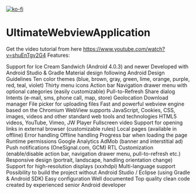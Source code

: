 [![ko-fi](https://ko-fi.com/img/githubbutton_sm.svg)](https://ko-fi.com/E1E8TLH0X)
# UltimateWebviewApplication
Get the video tutorial from here
https://www.youtube.com/watch?v=shuEnTgv2G4 
Features:

Support for Ice Cream Sandwich (Android 4.0.3) and newer
Developed with Android Studio & Gradle
Material design following Android Design Guidelines
Ten color themes (blue, brown, gray, green, lime, orange, purple, red, teal, violet)
Thirty menu icons
Action bar
Navigation drawer menu with optional categories (easily customizable)
Pull-to-Refresh
Share dialog
Intents (e-mail, sms, phone call, map, store)
Geolocation
Download manager
File picker for uploading files
Fast and powerful webview engine based on the Chromium
WebView supports JavaScript, Cookies, CSS, images, videos and other standard web tools and technologies
HTML5 videos, YouTube, Vimeo, JW Player
Fullscreen video
Support for opening links in external browser (customizable rules)
Local pages (available in offline)
Error handling
Offline handling
Progress bar when loading the page
Runtime permissions
Google Analytics
AdMob (banner and interstitial ad)
Push notifications (OneSignal.com, GCM)
RTL
Customization (enable/disable action bar, navigation drawer menu, pull-to-refresh etc.)
Responsive design (portrait, landscape, handling orientation change)
Support for high-resolution displays (xxxhdpi)
Multi-language support
Possibility to build the project without Android Studio / Eclipse (using Gradle & Android SDK)
Easy configuration
Well documented
Top quality clean code created by experienced senior Android developer
